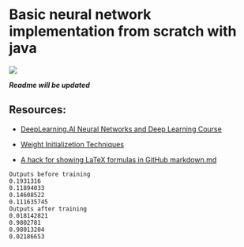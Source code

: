 # Basic neural network implementation from scratch with java
<!-- <img src="https://render.githubusercontent.com/render/math?math=x_{1,2} = \frac{-b \pm \sqrt{b^2-4ac}}{2b}"> -->
<img src="https://render.githubusercontent.com/render/math?math=net_{h_0} = w_{0,1} * i_0 %2B w_{0,2} * i_1 %2B b_0">

***Readme will be updated***

## Resources:

- [DeepLearning.AI Neural Networks and Deep Learning Course](https://www.coursera.org/learn/neural-networks-deep-learning)

- [Weight Initializetion Techniques](https://towardsdatascience.com/weight-initialization-techniques-in-neural-networks-26c649eb3b78)

- [A hack for showing LaTeX formulas in GitHub markdown.md](https://gist.github.com/a-rodin/fef3f543412d6e1ec5b6cf55bf197d7b)

```
Outputs before training
0.1931316
0.11894033
0.14608522
0.111635745
Outputs after training
0.018142821
0.9802781
0.98013204
0.02186653
```
